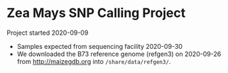 # Zea Mays SNP Calling Project

Project started 2020-09-09

- Samples expected from sequencing facility 2020-09-30
- We downloaded the B73 reference genome (refgen3) on 2020-09-26 from
  http://maizegdb.org into `/share/data/refgen3/`.

